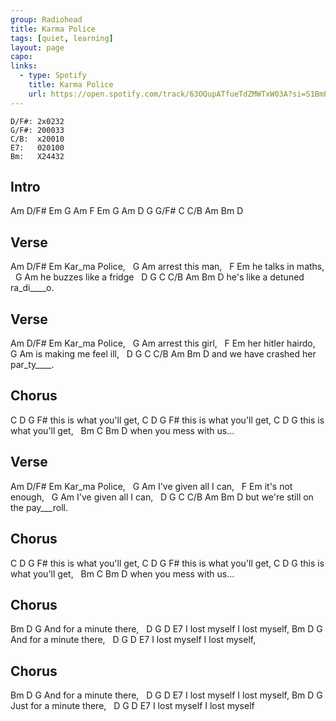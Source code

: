 ```yaml
---
group: Radiohead
title: Karma Police
tags: [quiet, learning]
layout: page
capo: 
links: 
  - type: Spotify
    title: Karma Police
    url: https://open.spotify.com/track/63OQupATfueTdZMWTxW03A?si=S1BmPorpSD2-agUCqIFfGQ
---
```


```chordpro
D/F#: 2x0232
G/F#: 200033
C/B:  x20010
E7:   020100
Bm:   X24432
```

## Intro

Am   D/F#  Em  G
Am   F     Em  G
Am   D
G    G/F#  C   C/B
Am   Bm    D

## Verse

Am  D/F#    Em
Kar_ma     Police,
&nbsp; G             Am
arrest this man,
&nbsp;  F    Em
he talks in maths,
&nbsp;  G                 Am
he buzzes like a fridge
&nbsp;    D  G         C   C/B  Am   Bm   D
he's like a detuned ra_di____o.

## Verse

Am  D/F# Em
Kar_ma    Police,
&nbsp; G             Am
arrest this girl,
&nbsp;   F     Em
her hitler hairdo,
&nbsp;  G                    Am
is making me feel ill,
&nbsp;   D         G                 C   C/B  Am   Bm   D
and we have crashed her par_ty____.

## Chorus

C       D           G   F#
this is what you'll get,
C       D           G   F#
this is what you'll get,
C       D           G
this is what you'll get,
&nbsp;        Bm        C    Bm  D
when you mess with us...

## Verse

Am  D/F#   Em
Kar_ma    Police,
&nbsp;    G       Am
I've given all I can,
&nbsp;    F    Em
it's not   enough,
&nbsp;    G       Am
I've given all I can,
&nbsp;   D             G      C C/B Am   Bm   D
but we're still on the pay___roll.

## Chorus

C       D           G   F#
this is what you'll get,
C       D           G   F#
this is what you'll get,
C       D           G
this is what you'll get,
&nbsp;        Bm        C    Bm  D
when you mess with us...

## Chorus

Bm        D          G
And for a minute there,
&nbsp; D      G      D      E7
I lost myself I lost myself,
Bm          D        G
And for a minute there,
&nbsp; D      G      D      E7
I lost myself I lost myself,

## Chorus

Bm        D          G
And for a minute there,
&nbsp; D      G      D      E7
I lost myself I lost myself,
Bm          D        G
Just for a minute there,
&nbsp; D      G      D      E7
I lost myself I lost myself

